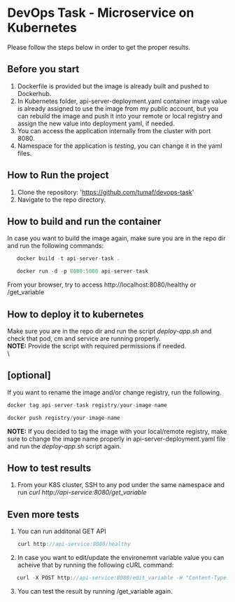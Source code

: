 # DevOps Task - Microservice on Kubernetes

Please follow the steps below in order to get the proper results.

## Before you start
1. Dockerfile is provided but the image is already built and pushed to Dockerhub.
2. In Kubernetes folder, api-server-deployment.yaml container image value is already assigned to use the image from my public account, but you can rebuild the image and push it into your remote or local registry and assign the new value into deployment yaml, if needed.
3. You can access the application internally from the cluster with port 8080.
4. Namespace for the application is *testing*, you can change it in the yaml files.

## How to Run the project
1. Clone the repository: 'https://github.com/tumaf/devops-task'
2. Navigate to the repo directory.

## How to build and run the container
In case you want to build the image again, make sure you are in the repo dir and run the following commands:

```javascript
   docker build -t api-server-task .
```
```javascript
   docker run -d -p 8080:5000 api-server-task
```
From your browser, try to access http://localhost:8080/healthy or /get_variable

## How to deploy it to kubernetes
Make sure you are in the repo dir and run the script *deploy-app.sh* and check that pod, cm and service are running properly.\
**NOTE:** Provide the script with required permissions if needed.\
\
## [optional]
If you want to rename the image and/or change registry, run the following.
```javascript
docker tag api-server-task registry/your-image-name
```
```javascript
docker push registry/your-image-name
```
**NOTE:** If you decided to tag the image with your local/remote registry, make sure to change the image name properly in api-server-deployment.yaml file and run the *deploy-app.sh* script again.


## How to test results
1. From your K8S cluster, SSH to any pod under the same namespace and run *curl http://api-service:8080/get_variable*

## Even more tests
1. You can run additonal GET API
    ```javascript
   curl http://api-service:8080/healthy
     ```
3. In case you want to edit/update the environemnt variable value you can acheive that by running the following cURL command:
```javascript
   curl -X POST http://api-service:8080/edit_variable -H "Content-Type: application/json" -d "{\"value\":\"YOUR_UPDATED_VALUE\"}"
```
3. You can test the result by running /get_variable again.
